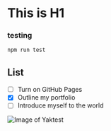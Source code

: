 # This is H1

### testing

```sh
npm run test
```
## List

- [ ] Turn on GitHub Pages
- [x] Outline my portfolio
- [ ] Introduce myself to the world

![Image of Yaktest](https://octodex.github.com/images/yaktocat.png)



